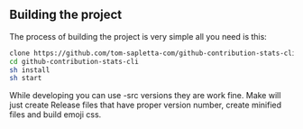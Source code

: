 
## Building the project

The process of building the project is very simple all you need is this:

```bash
clone https://github.com/tom-sapletta-com/github-contribution-stats-cli.git
cd github-contribution-stats-cli
sh install
sh start
```

While developing you can use -src versions they are work fine. Make will just create
Release files that have proper version number, create minified files and build emoji
css.
